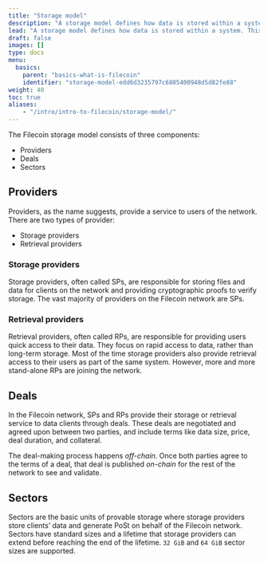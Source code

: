 ```yaml
---
title: "Storage model"
description: "A storage model defines how data is stored within a system. This page covers the basic aspects of Filecoin's storage model."
lead: "A storage model defines how data is stored within a system. This page covers the basic aspects of Filecoin's storage model."
draft: false
images: []
type: docs
menu:
  basics:
    parent: "basics-what-is-filecoin"
    identifier: "storage-model-edd6d3235797c6805400948d5d82fe88"
weight: 40
toc: true
aliases:
    - "/intro/intro-to-filecoin/storage-model/"
---
```


The Filecoin storage model consists of three components:

- Providers
- Deals
- Sectors

## Providers

Providers, as the name suggests, provide a service to users of the network. There are two types of provider:

- Storage providers
- Retrieval providers

### Storage providers

Storage providers, often called SPs, are responsible for storing files and data for clients on the network and providing cryptographic proofs to verify storage. The vast majority of providers on the Filecoin network are SPs.

### Retrieval providers

Retrieval providers, often called RPs, are responsible for providing users quick access to their data. They focus on rapid access to data, rather than long-term storage. Most of the time storage providers also provide retrieval access to their users as part of the same system. However, more and more stand-alone RPs are joining the network.

## Deals

In the Filecoin network, SPs and RPs provide their storage or retrieval service to data clients through deals. These deals are negotiated and agreed upon between two parties, and include terms like data size, price, deal duration, and collateral.

The deal-making process happens _off-chain_. Once both parties agree to the terms of a deal, that deal is published _on-chain_ for the rest of the network to see and validate.

## Sectors

Sectors are the basic units of provable storage where storage providers store clients’ data and generate PoSt on behalf of the Filecoin network. Sectors have standard sizes and a lifetime that storage providers can extend before reaching the end of the lifetime. `32 GiB` and `64 GiB` sector sizes are supported.
<!--REVIEWED!-->